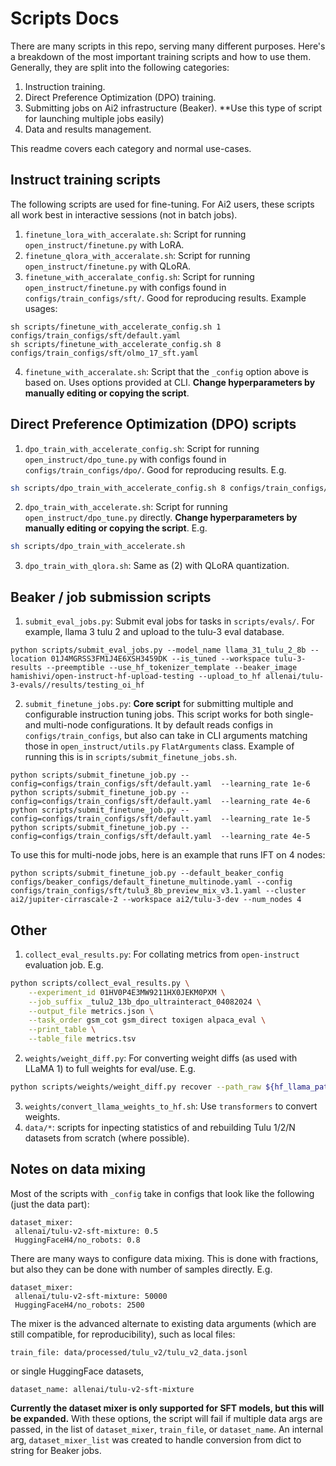# Scripts Docs

There are many scripts in this repo, serving many different purposes. Here's a breakdown of the most important training scripts and how to use them. Generally, they are split into the following categories:
1. Instruction training.
2. Direct Preference Optimization (DPO) training.
3. Submitting jobs on Ai2 infrastructure (Beaker). **Use this type of script for launching multiple jobs easily)
4. Data and results management. 

This readme covers each category and normal use-cases.

## Instruct training scripts
The following scripts are used for fine-tuning. 
For Ai2 users, these scripts all work best in interactive sessions (not in batch jobs). 

1. `finetune_lora_with_acceralate.sh`: Script for running `open_instruct/finetune.py` with LoRA.
2. `finetune_qlora_with_acceralate.sh`: Script for running `open_instruct/finetune.py` with QLoRA.
3. `finetune_with_acceralate_config.sh`: Script for running `open_instruct/finetune.py` with configs found in `configs/train_configs/sft/`. Good for reproducing results. Example usages:

```
sh scripts/finetune_with_accelerate_config.sh 1 configs/train_configs/sft/default.yaml
sh scripts/finetune_with_accelerate_config.sh 8 configs/train_configs/sft/olmo_17_sft.yaml
```
4. `finetune_with_acceralate.sh`: Script that the `_config` option above is based on. Uses options provided at CLI. **Change hyperparameters by manually editing or copying the script**.

## Direct Preference Optimization (DPO) scripts
1. `dpo_train_with_accelerate_config.sh`: Script for running `open_instruct/dpo_tune.py` with configs found in `configs/train_configs/dpo/`. Good for reproducing results. E.g.
```bash
sh scripts/dpo_train_with_accelerate_config.sh 8 configs/train_configs/dpo/default.yaml
```
2. `dpo_train_with_accelerate.sh`: Script for running `open_instruct/dpo_tune.py` directly. **Change hyperparameters by manually editing or copying the script**.
E.g.
```bash
sh scripts/dpo_train_with_accelerate.sh
```
3. `dpo_train_with_qlora.sh`: Same as (2) with QLoRA quantization.

## Beaker / job submission scripts
1. `submit_eval_jobs.py`: Submit eval jobs for tasks in `scripts/evals/`. For example, llama 3 tulu 2 and upload to the tulu-3 eval database.
```
python scripts/submit_eval_jobs.py --model_name llama_31_tulu_2_8b --location 01J4MGRSS3FM1J4E6XSH3459DK --is_tuned --workspace tulu-3-results --preemptible --use_hf_tokenizer_template --beaker_image hamishivi/open-instruct-hf-upload-testing --upload_to_hf allenai/tulu-3-evals//results/testing_oi_hf
```
2. `submit_finetune_jobs.py`: **Core script** for submitting multiple and configurable instruction tuning jobs. This script works for both single- and multi-node configurations. It by default reads configs in `configs/train_configs`, but also can take in CLI arguments matching those in `open_instruct/utils.py` `FlatArguments` class. 
Example of running this is in `scripts/submit_finetune_jobs.sh`. 
```
python scripts/submit_finetune_job.py --config=configs/train_configs/sft/default.yaml  --learning_rate 1e-6
python scripts/submit_finetune_job.py --config=configs/train_configs/sft/default.yaml  --learning_rate 4e-6
python scripts/submit_finetune_job.py --config=configs/train_configs/sft/default.yaml  --learning_rate 1e-5
python scripts/submit_finetune_job.py --config=configs/train_configs/sft/default.yaml  --learning_rate 4e-5
```
To use this for multi-node jobs, here is an example that runs IFT on 4 nodes:
```
python scripts/submit_finetune_job.py --default_beaker_config configs/beaker_configs/default_finetune_multinode.yaml --config configs/train_configs/sft/tulu3_8b_preview_mix_v3.1.yaml --cluster ai2/jupiter-cirrascale-2 --workspace ai2/tulu-3-dev --num_nodes 4
```
## Other
1. `collect_eval_results.py`: For collating metrics from `open-instruct` evaluation job. E.g.
```bash
python scripts/collect_eval_results.py \
    --experiment_id 01HV0P4E3MW9211HX0JEKM0PXM \
    --job_suffix _tulu2_13b_dpo_ultrainteract_04082024 \
    --output_file metrics.json \
    --task_order gsm_cot gsm_direct toxigen alpaca_eval \
    --print_table \
    --table_file metrics.tsv
```
2. `weights/weight_diff.py`: For converting weight diffs (as used with LLaMA 1) to full weights for eval/use. E.g.
```bash
python scripts/weights/weight_diff.py recover --path_raw ${hf_llama_path} --path_tuned ${output_path} --path_diff ${diff_location}
```
3. `weights/convert_llama_weights_to_hf.sh`: Use `transformers` to convert weights.
4. `data/*`: scripts for inpecting statistics of and rebuilding Tulu 1/2/N datasets from scratch (where possible).

## Notes on data mixing
Most of the scripts with `_config` take in configs that look like the following (just the data part):
```
dataset_mixer:
 allenai/tulu-v2-sft-mixture: 0.5
 HuggingFaceH4/no_robots: 0.8
```
There are many ways to configure data mixing. This is done with fractions, but also they can be done with number of samples directly. E.g.
```
dataset_mixer:
 allenai/tulu-v2-sft-mixture: 50000
 HuggingFaceH4/no_robots: 2500
```
The mixer is the advanced alternate to existing data arguments (which are still compatible, for reproducibility), such as local files:
```
train_file: data/processed/tulu_v2/tulu_v2_data.jsonl
```
or single HuggingFace datasets,
```
dataset_name: allenai/tulu-v2-sft-mixture
```
**Currently the dataset mixer is only supported for SFT models, but this will be expanded.**
With these options, the script will fail if multiple data args are passed, in the list of `dataset_mixer`, `train_file`, or `dataset_name`. 
An internal arg, `dataset_mixer_list` was created to handle conversion from dict to string for Beaker jobs.
